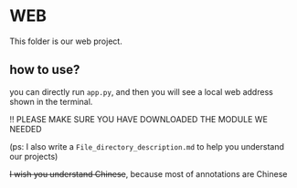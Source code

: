 # WEB

This folder is our web project.

## how to use?

you can directly run `app.py`, and then you will see a local web address shown in the terminal.

‼️ PLEASE MAKE SURE YOU HAVE DOWNLOADED THE MODULE WE NEEDED

(ps: I also write a `File_directory_description.md` to help you understand our projects)

~~I wish you understand Chinese~~, because most of annotations are Chinese
